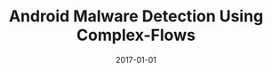 ---
title: "Android Malware Detection Using Complex-Flows"
collection: publications
permalink: /publication/2017-01-01-Android-Malware-Detection-Using-Complex-Flows
date: 2017-01-01
venue: 'In the proceedings of 37th IEEE International Conference on Distributed Computing Systems, ICDCS 2017, Atlanta, GA, USA, June 5-8, 2017'
paperurl: 'https://doi.org/10.1109/ICDCS.2017.190'
citation: ' Feng Shen,  Justin Vecchio,  David Mohaisen,  Steven Ko,  Lukasz Ziarek, &quot;Android Malware Detection Using Complex-Flows.&quot; In the proceedings of 37th IEEE International Conference on Distributed Computing Systems, ICDCS 2017, Atlanta, GA, USA, June 5-8, 2017, 2017.'
---